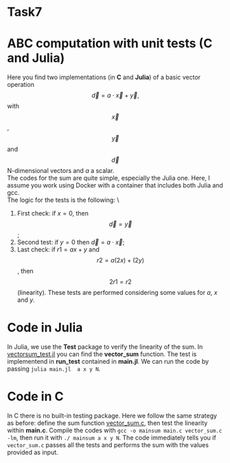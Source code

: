 # Task7

# ABC computation with unit tests (C and Julia)

Here you find two implementations (in **C** and **Julia**) of a basic vector operation $$\vec{d}=a\cdot\vec{x}+\vec{y},$$ with $$\vec{x}$$, $$\vec{y}$$ and $$\vec{d}$$ N-dimensional vectors and $a$ a scalar. 
\
The codes for the sum are quite simple, especially the Julia one. Here, I assume you work using Docker with a container that includes both Julia and gcc.
\
The logic for the tests is the following: \
1. First check: if $x=0$, then $$\vec{d}=\vec{y}$$;
2. Second test: if $y=0$ then $\vec{d}=a\cdot\vec{x}$;
3. Last check: if $r1=a x+y$ and $$r2=a (2 x)+(2 y)$$, then $$2 r1=r2$$ (linearity).
These tests are performed considering some values for $a$, $x$ and $y$.

# Code in Julia
In Julia, we use the **Test** package to verify the linearity of the sum. In [vectorsum_test.jl](https://github.com/Gvv98/Task7/blob/main/vectorsum_test.jl) you can find the **vector_sum** function. The test is implementend in **run_test** contained in **main.jl**. We can run the code by passing ``julia main.jl  a x y N``.


# Code in C
In C there is no built-in testing package. Here we follow the same strategy as before: define the sum function [vector_sum.c](https://github.com/Gvv98/Task7/blob/main/vector_sum.c), then test the linearity within **main.c**. Compile the codes with  ``gcc -o mainsum main.c vector_sum.c -lm``, then run it with ``./ mainsum a x y N``. The code immediately tells you if ``vector_sum.c`` passes all the tests and performs the sum with the values provided as input.

